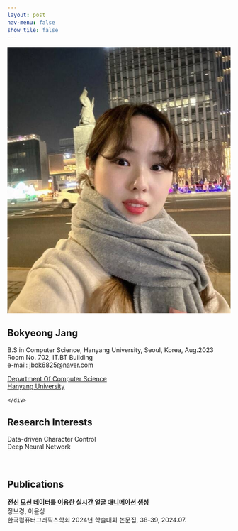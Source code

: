 ```yaml
---
layout: post
nav-menu: false 
show_tile: false
---
```


<!-- One -->
<section id="one">
	<div class="inner">
		<span class="image left"><img src="../assets/people/bokyeong-jang/bokyeong-jang.jpeg"  /></span>

<h2>Bokyeong Jang</h2>

B.S in Computer Science, Hanyang University, Seoul, Korea, Aug.2023<br>
Room No. 702, IT.BT Building<br>
e-mail: jbok6825@naver.com
<p/>

<a target="_blank" rel="noopener noreferrer" href="http://cs.hanyang.ac.kr/">Department Of Computer Science</a>
<br/>
<a target="_blank" rel="noopener noreferrer" href="https://www.hanyang.ac.kr/">Hanyang University</a>

	</div>
</section>

## Research Interests
Data-driven Character Control
<br>Deep Neural Network
<br>
<br>
<br>

## Publications
**[전신 모션 데이터를 이용한 실시간 얼굴 애니메이션 생성](https://gitcgr.hanyang.ac.kr/publications/domestic/2024-kcgs-facial-animation.pdf)**<br>
장보경, 이윤상<br>
한국컴퓨터그래픽스학회 2024년 학술대회 논문집, 38-39, 2024.07.<br>
<br>
